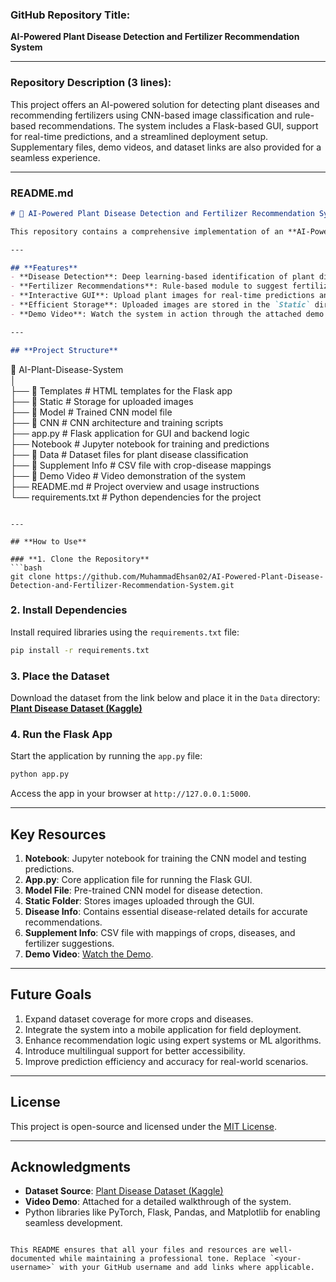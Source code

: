 ### **GitHub Repository Title:**  
**AI-Powered Plant Disease Detection and Fertilizer Recommendation System**

---

### **Repository Description (3 lines):**  
This project offers an AI-powered solution for detecting plant diseases and recommending fertilizers using CNN-based image classification and rule-based recommendations. The system includes a Flask-based GUI, support for real-time predictions, and a streamlined deployment setup. Supplementary files, demo videos, and dataset links are also provided for a seamless experience.

---

### **README.md**

```markdown
# 🌱 AI-Powered Plant Disease Detection and Fertilizer Recommendation System  

This repository contains a comprehensive implementation of an **AI-Powered Plant Disease Detection and Fertilizer Recommendation System**. The system utilizes deep learning to identify plant diseases and offers fertilizer suggestions through a user-friendly Flask interface. It includes all necessary files, supplementary information, and resources for deployment and testing.

---

## **Features**
- **Disease Detection**: Deep learning-based identification of plant diseases using CNN.  
- **Fertilizer Recommendations**: Rule-based module to suggest fertilizers based on detected disease.  
- **Interactive GUI**: Upload plant images for real-time predictions and recommendations.  
- **Efficient Storage**: Uploaded images are stored in the `Static` directory for reference.  
- **Demo Video**: Watch the system in action through the attached demo video.  

---

## **Project Structure**
```
📂 AI-Plant-Disease-System  
│  
├── 📁 Templates               # HTML templates for the Flask app  
├── 📁 Static                  # Storage for uploaded images  
├── 📁 Model                   # Trained CNN model file  
├── 📁 CNN                     # CNN architecture and training scripts  
├── app.py                     # Flask application for GUI and backend logic  
├── Notebook                   # Jupyter notebook for training and predictions  
├── 📁 Data                    # Dataset files for plant disease classification  
├── 📁 Supplement Info         # CSV file with crop-disease mappings  
├── 📁 Demo Video              # Video demonstration of the system  
├── README.md                  # Project overview and usage instructions  
└── requirements.txt           # Python dependencies for the project  
```

---

## **How to Use**

### **1. Clone the Repository**
```bash
git clone https://github.com/MuhammadEhsan02/AI-Powered-Plant-Disease-Detection-and-Fertilizer-Recommendation-System.git
```

### **2. Install Dependencies**
Install required libraries using the `requirements.txt` file:  
```bash
pip install -r requirements.txt
```

### **3. Place the Dataset**
Download the dataset from the link below and place it in the `Data` directory:  
**[Plant Disease Dataset (Kaggle)](https://www.kaggle.com/datasets/vipoooool/new-plant-diseases-dataset)**

### **4. Run the Flask App**
Start the application by running the `app.py` file:  
```bash
python app.py
```
Access the app in your browser at `http://127.0.0.1:5000`.

---

## **Key Resources**
1. **Notebook**: Jupyter notebook for training the CNN model and testing predictions.  
2. **App.py**: Core application file for running the Flask GUI.  
3. **Model File**: Pre-trained CNN model for disease detection.  
4. **Static Folder**: Stores images uploaded through the GUI.  
5. **Disease Info**: Contains essential disease-related details for accurate recommendations.  
6. **Supplement Info**: CSV file with mappings of crops, diseases, and fertilizer suggestions.  
7. **Demo Video**: [Watch the Demo](https://drive.google.com/drive/folders/14UMt1qqau-qmToE9nMpYzDGki9hEpL_A?usp=drive_link).

---

## **Future Goals**
1. Expand dataset coverage for more crops and diseases.  
2. Integrate the system into a mobile application for field deployment.  
3. Enhance recommendation logic using expert systems or ML algorithms.  
4. Introduce multilingual support for better accessibility.  
5. Improve prediction efficiency and accuracy for real-world scenarios.  

---

## **License**
This project is open-source and licensed under the [MIT License](LICENSE).

---

## **Acknowledgments**
- **Dataset Source**: [Plant Disease Dataset (Kaggle)](https://www.kaggle.com/datasets/vipoooool/new-plant-diseases-dataset)  
- **Video Demo**: Attached for a detailed walkthrough of the system.  
- Python libraries like PyTorch, Flask, Pandas, and Matplotlib for enabling seamless development.  

``` 

This README ensures that all your files and resources are well-documented while maintaining a professional tone. Replace `<your-username>` with your GitHub username and add links where applicable.

